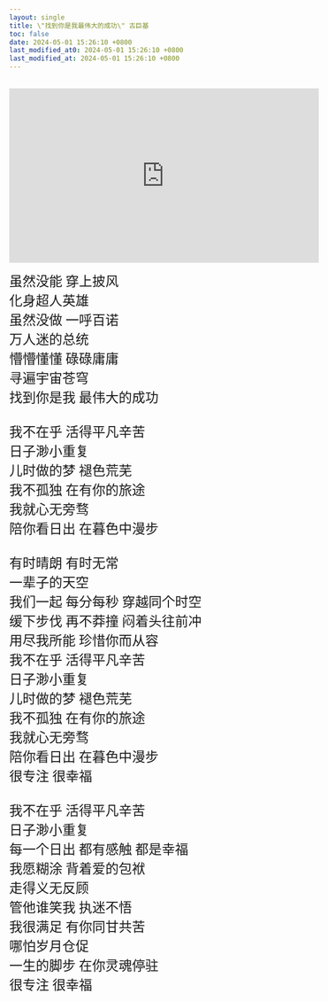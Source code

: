 ```yaml
---
layout: single
title: \"找到你是我最伟大的成功\" 古巨基
toc: false
date: 2024-05-01 15:26:10 +0800
last_modified_at0: 2024-05-01 15:26:10 +0800
last_modified_at: 2024-05-01 15:26:10 +0800
---
```


<br>

<iframe width="560" height="315" src="https://www.youtube.com/embed/pAILu5mcGGs?si=_8rvCm4IQyDUUnRC" title="YouTube video player" frameborder="0" allow="accelerometer; autoplay; clipboard-write; encrypted-media; gyroscope; picture-in-picture; web-share" referrerpolicy="strict-origin-when-cross-origin" allowfullscreen></iframe>

<br>

<p style="text-align:left;"><font face="楷体" size=5>
虽然没能 穿上披风<br>
化身超人英雄<br>
虽然没做 一呼百诺<br>
万人迷的总统<br>
懵懵懂懂 碌碌庸庸<br>
寻遍宇宙苍穹<br>
找到你是我 最伟大的成功<br><br>
我不在乎 活得平凡辛苦<br>
日子渺小重复<br>
儿时做的梦 褪色荒芜<br>
我不孤独 在有你的旅途<br>
我就心无旁骛<br>
陪你看日出 在暮色中漫步<br><br>
有时晴朗 有时无常<br>
一辈子的天空<br>
我们一起 每分每秒 穿越同个时空<br>
缓下步伐 再不莽撞 闷着头往前冲<br>
用尽我所能 珍惜你而从容<br>
我不在乎 活得平凡辛苦<br>
日子渺小重复<br>
儿时做的梦 褪色荒芜<br>
我不孤独 在有你的旅途<br>
我就心无旁骛<br>
陪你看日出 在暮色中漫步<br>
很专注 很幸福<br><br>
我不在乎 活得平凡辛苦<br>
日子渺小重复<br>
每一个日出 都有感触 都是幸福<br>
我愿糊涂 背着爱的包袱<br>
走得义无反顾<br>
管他谁笑我 执迷不悟<br>
我很满足 有你同甘共苦<br>
哪怕岁月仓促<br>
一生的脚步 在你灵魂停驻<br>
很专注 很幸福<br>
</font></p>

<br>
